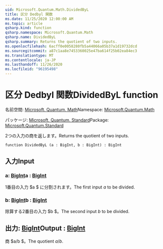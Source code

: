 ```yaml
---
uid: Microsoft.Quantum.Math.DividedByL
title: 区分 Dedbyl 関数
ms.date: 11/25/2020 12:00:00 AM
ms.topic: article
qsharp.kind: function
qsharp.namespace: Microsoft.Quantum.Math
qsharp.name: DividedByL
qsharp.summary: Returns the quotient of two inputs.
ms.openlocfilehash: 6acff0e0058280fb5a44066a05b37a1d19732dcd
ms.sourcegitcommit: a87c1aa8e7453360025e47ba614f25b02ea84ec3
ms.translationtype: MT
ms.contentlocale: ja-JP
ms.lasthandoff: 11/26/2020
ms.locfileid: "96195498"
---
```

# <a name="dividedbyl-function"></a><span data-ttu-id="d43f1-102">区分 Dedbyl 関数</span><span class="sxs-lookup"><span data-stu-id="d43f1-102">DividedByL function</span></span>

<span data-ttu-id="d43f1-103">名前空間: [Microsoft. Quantum. Math](xref:Microsoft.Quantum.Math)</span><span class="sxs-lookup"><span data-stu-id="d43f1-103">Namespace: [Microsoft.Quantum.Math](xref:Microsoft.Quantum.Math)</span></span>

<span data-ttu-id="d43f1-104">パッケージ: [Microsoft. Quantum. Standard](https://nuget.org/packages/Microsoft.Quantum.Standard)</span><span class="sxs-lookup"><span data-stu-id="d43f1-104">Package: [Microsoft.Quantum.Standard](https://nuget.org/packages/Microsoft.Quantum.Standard)</span></span>


<span data-ttu-id="d43f1-105">2つの入力の商を返します。</span><span class="sxs-lookup"><span data-stu-id="d43f1-105">Returns the quotient of two inputs.</span></span>

```qsharp
function DividedByL (a : BigInt, b : BigInt) : BigInt
```


## <a name="input"></a><span data-ttu-id="d43f1-106">入力</span><span class="sxs-lookup"><span data-stu-id="d43f1-106">Input</span></span>

### <a name="a--bigint"></a><span data-ttu-id="d43f1-107">a: [BigInt](xref:microsoft.quantum.lang-ref.bigint)</span><span class="sxs-lookup"><span data-stu-id="d43f1-107">a : [BigInt](xref:microsoft.quantum.lang-ref.bigint)</span></span>

<span data-ttu-id="d43f1-108">1番目の入力 $a $ に分割されます。</span><span class="sxs-lookup"><span data-stu-id="d43f1-108">The first input $a$ to be divided.</span></span>


### <a name="b--bigint"></a><span data-ttu-id="d43f1-109">b: [BigInt](xref:microsoft.quantum.lang-ref.bigint)</span><span class="sxs-lookup"><span data-stu-id="d43f1-109">b : [BigInt](xref:microsoft.quantum.lang-ref.bigint)</span></span>

<span data-ttu-id="d43f1-110">除算する2番目の入力 $b $。</span><span class="sxs-lookup"><span data-stu-id="d43f1-110">The second input $b$ to be divided.</span></span>



## <a name="output--bigint"></a><span data-ttu-id="d43f1-111">出力: [BigInt](xref:microsoft.quantum.lang-ref.bigint)</span><span class="sxs-lookup"><span data-stu-id="d43f1-111">Output : [BigInt](xref:microsoft.quantum.lang-ref.bigint)</span></span>

<span data-ttu-id="d43f1-112">商 $a/b $。</span><span class="sxs-lookup"><span data-stu-id="d43f1-112">The quotient $a / b$.</span></span>